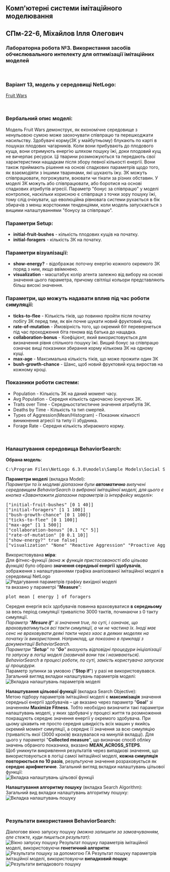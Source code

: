 ## Комп'ютерні системи імітаційного моделювання
## СПм-22-6, **Міхайлов Ілля Олегович**
### Лабораторна робота №**3**. Використання засобів обчислювального интелекту для оптимізації імітаційних моделей

<br>

### Варіант 13, модель у середовищі NetLogo:
[Fruit Wars](http://www.netlogoweb.org/launch#http://www.netlogoweb.org/assets/modelslib/Sample%20Models/Social%20Science/Economics/Fruit%20Wars.nlogo)

<br>

### Вербальний опис моделі:
Модель Fruit Wars демонструє, як економічне середовище з ненульовою сумою може заохочувати співпрацю та перешкоджати насильству. Здобувачі корму(ЗК у майбутньому) блукають по карті в пошуках плодових чагарників. Коли вони прибувають до плодового куща, вони отримують енергію шляхом пошуку їжі, доки плодовий кущ не вичерпає ресурси. Ці тварини розмножуються та передають свої характеристики нащадкам після збору певної кількості енергії. Вони також приймають рішення на основі спадкових параметрів щодо того, як взаємодіяти з іншими тваринами, які шукають їжу. ЗК можуть співпрацювати, погрожувати, воювати чи тікати за різних обставин.
У моделі ЗК можуть або співпрацювати, або боротися на основі спадкових атрибутів агресії. Параметр "бонус за співпрацю" у моделі контролює, наскільки корисною є співпраця з точки зору пошуку їжі, тому слід очікувати, що еволюційна рівновага системи рухається в бік збирачів з менш жорстокими тенденціями, коли модель запускається з вищими налаштуваннями "бонусу за співпрацю".

### Параметри Setup:
- **initial-fruit-bushes** - кількість плодових кущів на початку.
- **initial-foragers** - кількість ЗК на початку.

### Параметри візуалізації:
- **show-energy?** - відображає поточну енергію кожного окремого ЗК поряд з ним, якщо ввімкнено.
- **visualization** - масштабує колір агента залежно від вибору на основі значення цього параметра, причому світліші кольори представляють більш високі значення.

### Параметри, що можуть надавати вплив під час роботи симуляції:
- **ticks-to-flee** - Кількість тіків, що повинно пройти після початку побігу ЗК перед тим, як він почне шукати новий фруктовий кущ.
- **rate-of-mutation** - Ймовірність того, що окремий біт перевернеться під час проходження біта генома від батька до нащадка.
- **collaboration-bonus** - Коефіцієнт, який використовується для визначення рівня спільного пошуку їжі. Вищий бонус за співпрацю означає вищі показники збирання корму кількома ЗК на одному кущі.
- **max-age** - Максимальна кількість тіків, що може прожити один ЗК
- **bush-growth-chance** - Шанс, щоб новий фруктовий кущ виростав на кожному кроці.

### Показники роботи системи:
- Population - Кількість ЗК на даний момент часу.
- Avg Population - Середня кількість одночасно існуючих ЗК.
- Traits over Time - Середньостатистичне значення атрибутів ЗК.
- Deaths by Time - Кількість та тип смертей.
- Types of Aggression(Mean/Histogram) - Показник кількості виникнення агресії та типу її збудника.
- Forage Rate - Середня кількість збираємого корму.

<br>

### Налаштування середовища BehaviorSearch:

**Обрана модель**:
<pre>
C:\Program Files\NetLogo 6.3.0\models\Sample Models\Social Science\Economics\Fruit Wars.nlogo
</pre>
**Параметри моделі** (вкладка Model):  
*Параметри та їх модливі діапазони були **автоматично** вилучені середовищем BehaviorSearch із вибраної імітаційної моделі, для цього є кнопка «Завантажити діапазони параметрів із інтерфейсу моделі»*:
<pre>
["initial-fruit-bushes" [0 1 40]]
["initial-foragers" [1 1 100]]
["bush-growth-chance" [0 1 100]]
["ticks-to-flee" [0 1 100]]
["max-age" [1 1 500]]
["collaboration-bonus" [0.1 "C" 5]]
["rate-of-mutation" [0 0.1 10]]
["show-energy?" true false]
["visualization" "None" "Reactive Aggression" "Proactive Aggression" "Strength" "Speed" "Intelligence"]
</pre>
Використовувана **міра**:  
Для фітнес-функції *(вона ж функція пристосованості або цільова функція)* було обрано **значення середньої енергії здобувачів**, зображення з налаштуваннями графіка аналізованої імітаційної моделі в середовищі NetLogo  
![Редагування параметрів графіку вихідної моделі](example-measure.png)  
та вказано у параметрі "**Measure**":
<pre>
plot mean [ energy ] of foragers
</pre>
Середня енергія всіх здобувачів повинна враховуватися **в середньому** за весь період симуляції тривалістю 3000 тактів, починаючи з 0 такту симуляції.  
*Параметр "**Mesure if**" зі значення true, по суті, і означає, що враховуватимуться всі такти симуляції, а чи не частина їх. Іноді має сенс не враховувати деякі такти через хаос в деяких моделях на початку їх використання. Наприклад, це показано в прикладі з документації BehaviorSearch.  
Параметри "**Setup**" та "**Go**" вказують відповідні процедури ініціалізації та запуску в логіці моделі (зазвичай вони так і називаються). BehaviorSearch в процесі роботи, по суті, замість користувача запускає ці процедури.*  
Параметр зупинки за умовою ("**Stop if**") у разі не використовувався.  
Загальний вигляд вкладки налаштувань параметрів моделі:  
![Вкладка налаштувань параметрів моделі](example-parameters.png)

**Налаштування цільової функції** (вкладка Search Objective):  
Метою підбору параметрів імітаційної моделі є **максимізація** значення середньої енергії здобувачів – це вказано через параметр "**Goal**" зі значенням **Maximize Fitness**. Тобто необхідно визначити такі параметри налаштувань моделі, у яких здобувачі у процесі життя та розмноження покращують середнє значення енергії у окремого здобувача. При цьому цікавить не просто середня швидкість всіх машин у якийсь окремий момент симуляції, а середнє її значення за всю симуляцію (тривалість якої (3000 кроків) вказувалася на минулій вкладці). Для цього у параметрі "**Collected measure**", що визначає спосіб обліку значень обраного показника, вказано **MEAN_ACROSS_STEPS**.  
Щоб уникнути викривлення результатів через випадкові значення, що використовуються в логіці самої імітаційної моделі, **кожна симуляція повторюється по 10 разів**, результуюче значення розраховується як **середнє арифметичне**. 
Загальний вигляд вкладки налаштувань цільової функції:  
![Вкладка налаштувань цільової функції](example-objective.png)

**Налаштування алгоритму пошуку** (вкладка Search Algorithm):  
Загальний вид вкладки налаштувань алгоритму пошуку:  
![Вкладка налаштувань пошуку](example-search.png)

<br>

### Результати використання BehaviorSearch:
Діалогове вікно запуску пошуку *(можна залишити за замовчуванням, але стежте, куди пишеться результат)*:  
![Вікно запуску пошуку](example-dialog.png)
Результат пошуку параметрів імітаційної моделі, використовуючи **генетичний алгоритм**:  
![Результати пошуку за допомогою ГА](example-result-ga.png)
Результат пошуку параметрів імітаційної моделі, використовуючи **випадковий пошук**:  
![Результати випадкового пошуку](example-result-rs.png)
